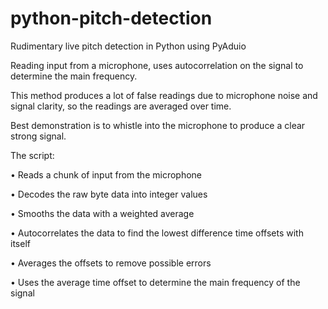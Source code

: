 # python-pitch-detection
Rudimentary live pitch detection in Python using PyAduio


Reading input from a microphone, uses autocorrelation on the signal to determine the main frequency.

This method produces a lot of false readings due to microphone noise and signal clarity, so the readings are averaged over time.

Best demonstration is to whistle into the microphone to produce a clear strong signal.


The script:

• Reads a chunk of input from the microphone

• Decodes the raw byte data into integer values

• Smooths the data with a weighted average

• Autocorrelates the data to find the lowest difference time offsets with itself

• Averages the offsets to remove possible errors

• Uses the average time offset to determine the main frequency of the signal
